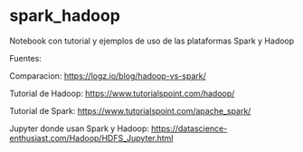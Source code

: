 # spark_hadoop
Notebook con tutorial y ejemplos de uso de las plataformas Spark y Hadoop

Fuentes:

Comparacion:
https://logz.io/blog/hadoop-vs-spark/

Tutorial de Hadoop:
https://www.tutorialspoint.com/hadoop/

Tutorial de Spark:
https://www.tutorialspoint.com/apache_spark/

Jupyter donde usan Spark y Hadoop:
https://datascience-enthusiast.com/Hadoop/HDFS_Jupyter.html

